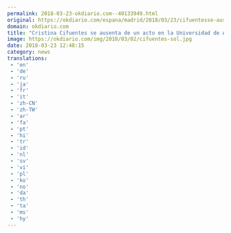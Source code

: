 ```yaml
---
permalink: 2018-03-23-okdiario.com--40133949.html
original: https://okdiario.com/espana/madrid/2018/03/23/cifuentesse-ausenta-acto-universidad-alcala-estar-cama-gripe-2010839
domain: okdiario.com
title: "Cristina Cifuentes se ausenta de un acto en la Universidad de Alcalá por estar \"en cama con gripe""
image: https://okdiario.com/img/2018/03/02/cifuentes-sol.jpg
date: 2018-03-23 12:48:15
category: news
translations: 
 - 'en'
 - 'de'
 - 'ru'
 - 'ja'
 - 'fr'
 - 'it'
 - 'zh-CN'
 - 'zh-TW'
 - 'ar'
 - 'fa'
 - 'pt'
 - 'hi'
 - 'tr'
 - 'id'
 - 'nl'
 - 'sv'
 - 'vi'
 - 'pl'
 - 'ko'
 - 'no'
 - 'da'
 - 'th'
 - 'ta'
 - 'ms'
 - 'hy'
---
```


